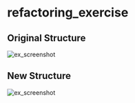 # refactoring_exercise
## Original Structure
![ex_screenshot](./origin.png)


## New Structure
![ex_screenshot](./NewStructure.gif)
